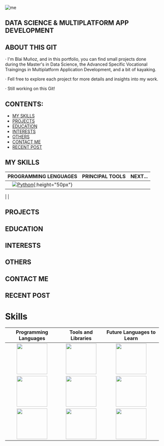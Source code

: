 ![me](https://github.com/blaimuma/blaimunozmateu/blob/main/PNG/data1.png)

##                        DATA SCIENCE & MULTIPLATFORM APP DEVELOPMENT

## ABOUT THIS GIT
 · I'm Blai Muñoz, and in this portfolio, you can find small projects done during the Master's in Data Science, the Advanced Specific Vocational Traingings in Multiplatform Application Development, and a bit of kayaking.
 
 · Fell free to explore each project for more details and insights into my work.
 
 · Still working on this Git!
 
 ## CONTENTS:
   - [MY SKILLS](#my-skills)
   - [PROJECTS](#projects)
   - [EDUCATION](#education)
   - [INTERESTS](#interests)
   - [OTHERS](#others)
   - [CONTACT ME](#contact-me)
   - [RECENT POST](#recent-post)

## MY SKILLS

|     PROGRAMMING LENGUAGES     |     PRINCIPAL TOOLS     |     NEXT...     |
|:-----------------------------:|:-----------------------:|:---------------:|
|[![Python](https://www.python.org/static/img/python-logo.png)](https://www.python.org){:height="50px"}
|
|

## PROJECTS

## EDUCATION

## INTERESTS

## OTHERS

## CONTACT ME

## RECENT POST

# Skills

| Programming Languages | Tools and Libraries | Future Languages to Learn |
|:---------------------:|:------------------:|:------------------------:|
| <img src="https://www.python.org/static/img/python-logo.png" width="100px"> | <img src="https://git-scm.com/images/logos/downloads/Git-Logo-2Color.png" width="100px"> | <img src="https://golang.org/lib/godoc/images/go-logo-blue.svg" width="100px"> |
| <img src="https://upload.wikimedia.org/wikipedia/commons/thumb/9/99/Unofficial_JavaScript_logo_2.svg/320px-Unofficial_JavaScript_logo_2.svg.png" width="100px"> | <img src="https://www.docker.com/sites/default/files/d8/2019-07/Moby-logo.png" width="100px"> | <img src="https://www.rust-lang.org/logos/rust-logo-512x512.png" width="100px"> |
| <img src="https://upload.wikimedia.org/wikipedia/de/thumb/3/30/Java_programming_language_logo.svg/1024px-Java_programming_language_logo.svg.png" width="100px"> | <img src="https://jupyter.org/assets/nav_logo.svg" width="100px"> | <img src="https://upload.wikimedia.org/wikipedia/commons/thumb/7/74/Kotlin-logo.svg/512px-Kotlin-logo.svg.png" width="100px"> |

